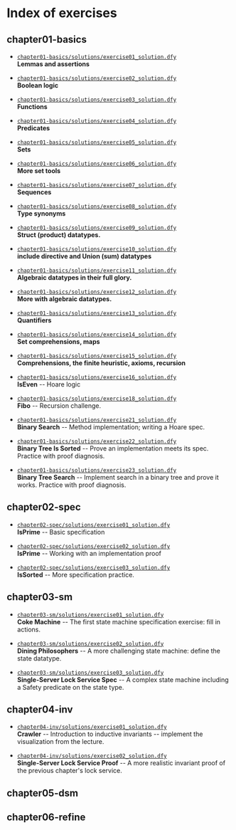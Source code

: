 # Index of exercises

## chapter01-basics

- [`chapter01-basics/solutions/exercise01_solution.dfy`](chapter01-basics/solutions/exercise01_solution.dfy)<br>**Lemmas and assertions**

- [`chapter01-basics/solutions/exercise02_solution.dfy`](chapter01-basics/solutions/exercise02_solution.dfy)<br>**Boolean logic**

- [`chapter01-basics/solutions/exercise03_solution.dfy`](chapter01-basics/solutions/exercise03_solution.dfy)<br>**Functions**

- [`chapter01-basics/solutions/exercise04_solution.dfy`](chapter01-basics/solutions/exercise04_solution.dfy)<br>**Predicates**

- [`chapter01-basics/solutions/exercise05_solution.dfy`](chapter01-basics/solutions/exercise05_solution.dfy)<br>**Sets**

- [`chapter01-basics/solutions/exercise06_solution.dfy`](chapter01-basics/solutions/exercise06_solution.dfy)<br>**More set tools**

- [`chapter01-basics/solutions/exercise07_solution.dfy`](chapter01-basics/solutions/exercise07_solution.dfy)<br>**Sequences**

- [`chapter01-basics/solutions/exercise08_solution.dfy`](chapter01-basics/solutions/exercise08_solution.dfy)<br>**Type synonyms**

- [`chapter01-basics/solutions/exercise09_solution.dfy`](chapter01-basics/solutions/exercise09_solution.dfy)<br>**Struct (product) datatypes.**

- [`chapter01-basics/solutions/exercise10_solution.dfy`](chapter01-basics/solutions/exercise10_solution.dfy)<br>**include directive and Union (sum) datatypes**

- [`chapter01-basics/solutions/exercise11_solution.dfy`](chapter01-basics/solutions/exercise11_solution.dfy)<br>**Algebraic datatypes in their full glory.**

- [`chapter01-basics/solutions/exercise12_solution.dfy`](chapter01-basics/solutions/exercise12_solution.dfy)<br>**More with algebraic datatypes.**

- [`chapter01-basics/solutions/exercise13_solution.dfy`](chapter01-basics/solutions/exercise13_solution.dfy)<br>**Quantifiers**

- [`chapter01-basics/solutions/exercise14_solution.dfy`](chapter01-basics/solutions/exercise14_solution.dfy)<br>**Set comprehensions, maps**

- [`chapter01-basics/solutions/exercise15_solution.dfy`](chapter01-basics/solutions/exercise15_solution.dfy)<br>**Comprehensions, the finite heuristic, axioms, recursion**

- [`chapter01-basics/solutions/exercise16_solution.dfy`](chapter01-basics/solutions/exercise16_solution.dfy)<br>**IsEven** -- Hoare logic

- [`chapter01-basics/solutions/exercise18_solution.dfy`](chapter01-basics/solutions/exercise18_solution.dfy)<br>**Fibo** -- Recursion challenge.

- [`chapter01-basics/solutions/exercise21_solution.dfy`](chapter01-basics/solutions/exercise21_solution.dfy)<br>**Binary Search** -- Method implementation; writing a Hoare spec.

- [`chapter01-basics/solutions/exercise22_solution.dfy`](chapter01-basics/solutions/exercise22_solution.dfy)<br>**Binary Tree Is Sorted** -- Prove an implementation meets its spec. Practice with proof diagnosis.

- [`chapter01-basics/solutions/exercise23_solution.dfy`](chapter01-basics/solutions/exercise23_solution.dfy)<br>**Binary Tree Search** -- Implement search in a binary tree and prove it works. Practice with proof diagnosis.

## chapter02-spec

- [`chapter02-spec/solutions/exercise01_solution.dfy`](chapter02-spec/solutions/exercise01_solution.dfy)<br>**IsPrime** -- Basic specification

- [`chapter02-spec/solutions/exercise02_solution.dfy`](chapter02-spec/solutions/exercise02_solution.dfy)<br>**IsPrime** -- Working with an implementation proof

- [`chapter02-spec/solutions/exercise03_solution.dfy`](chapter02-spec/solutions/exercise03_solution.dfy)<br>**IsSorted** -- More specification practice.

## chapter03-sm

- [`chapter03-sm/solutions/exercise01_solution.dfy`](chapter03-sm/solutions/exercise01_solution.dfy)<br>**Coke Machine** -- The first state machine specification exercise: fill in actions.

- [`chapter03-sm/solutions/exercise02_solution.dfy`](chapter03-sm/solutions/exercise02_solution.dfy)<br>**Dining Philosophers** -- A more challenging state machine: define the state datatype.

- [`chapter03-sm/solutions/exercise03_solution.dfy`](chapter03-sm/solutions/exercise03_solution.dfy)<br>**Single-Server Lock Service Spec** -- A complex state machine including a Safety predicate on the state type.

## chapter04-inv

- [`chapter04-inv/solutions/exercise01_solution.dfy`](chapter04-inv/solutions/exercise01_solution.dfy)<br>**Crawler** -- Introduction to inductive invariants -- implement the visualization from the lecture.

- [`chapter04-inv/solutions/exercise02_solution.dfy`](chapter04-inv/solutions/exercise02_solution.dfy)<br>**Single-Server Lock Service Proof** -- A more realistic invariant proof of the previous chapter's lock service.

## chapter05-dsm

## chapter06-refine

